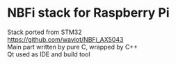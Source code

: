 # NBFi stack for Raspberry Pi  
Stack ported from STM32  
https://github.com/waviot/NBFi_AX5043  
Main part written by pure C, wrapped by C++  
Qt used as IDE and build tool  

